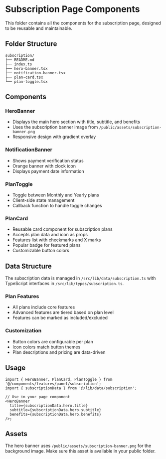 # Subscription Page Components

This folder contains all the components for the subscription page, designed to be reusable and maintainable.

## Folder Structure

```
subscription/
├── README.md
├── index.ts
├── hero-banner.tsx
├── notification-banner.tsx
├── plan-card.tsx
└── plan-toggle.tsx
```

## Components

### HeroBanner

- Displays the main hero section with title, subtitle, and benefits
- Uses the subscription banner image from `/public/assets/subscription-banner.png`
- Responsive design with gradient overlay

### NotificationBanner

- Shows payment verification status
- Orange banner with clock icon
- Displays payment date information

### PlanToggle

- Toggle between Monthly and Yearly plans
- Client-side state management
- Callback function to handle toggle changes

### PlanCard

- Reusable card component for subscription plans
- Accepts plan data and icon as props
- Features list with checkmarks and X marks
- Popular badge for featured plans
- Customizable button colors

## Data Structure

The subscription data is managed in `/src/lib/data/subscription.ts` with TypeScript interfaces in `/src/lib/types/subscription.ts`.

### Plan Features

- All plans include core features
- Advanced features are tiered based on plan level
- Features can be marked as included/excluded

### Customization

- Button colors are configurable per plan
- Icon colors match button themes
- Plan descriptions and pricing are data-driven

## Usage

```tsx
import { HeroBanner, PlanCard, PlanToggle } from '@/components/features/panel/subscription';
import { subscriptionData } from '@/lib/data/subscription';

// Use in your page component
<HeroBanner
  title={subscriptionData.hero.title}
  subtitle={subscriptionData.hero.subtitle}
  benefits={subscriptionData.hero.benefits}
/>;
```

## Assets

The hero banner uses `/public/assets/subscription-banner.png` for the background image. Make sure this asset is available in your public folder.
